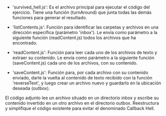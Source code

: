 - 'survived_hell.js': Es el archivo principal para ejecutar el código del ejercicio. Tiene una función (turnAround) que
junta todas las demás funciones para generar el resultado.

- 'listContents.js': Función para identificar las carpetas y archivos en una dirección específica (parámetro 'inbox').
Le envía como parámetro a la siguiente función (readContent.js) todos los archivos que ha encontrado.

- 'readContent.js': Función para leer cada uno de los archivos de texto y extraer su contenido.
Le envía como parámetro a la siguiente función (saveContent.js) cada uno de los archivos, con su contenido.

- 'saveContent.js': Función para, por cada archivo con su contenido enviado, darle la vuelta al contenido de texto recibido con la función 'reverseText', y luego crear un archivo nuevo y guardarlo en la ubicación deseada (outbox). 

El código adjunto lee un archivo situado en un directorio inbox y escribe su contenido invertido en un
otro archivo en el directorio outbox. Reestructura y simplifique el código existente para evitar el denominado Callback Hell.
